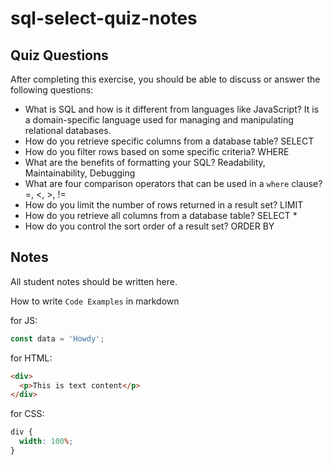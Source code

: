 # sql-select-quiz-notes

## Quiz Questions

After completing this exercise, you should be able to discuss or answer the following questions:

- What is SQL and how is it different from languages like JavaScript?
  It is a domain-specific language used for managing and manipulating relational databases.
- How do you retrieve specific columns from a database table?
  SELECT
- How do you filter rows based on some specific criteria?
  WHERE
- What are the benefits of formatting your SQL?
  Readability, Maintainability, Debugging
- What are four comparison operators that can be used in a `where` clause?
  =, <, >, !=
- How do you limit the number of rows returned in a result set?
  LIMIT
- How do you retrieve all columns from a database table?
  SELECT \*
- How do you control the sort order of a result set?
  ORDER BY

## Notes

All student notes should be written here.

How to write `Code Examples` in markdown

for JS:

```javascript
const data = 'Howdy';
```

for HTML:

```html
<div>
  <p>This is text content</p>
</div>
```

for CSS:

```css
div {
  width: 100%;
}
```
